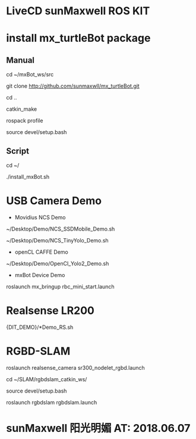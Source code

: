 # LiveCD sunMaxwell ROS KIT

# install mx_turtleBot package

## Manual

cd ~/mxBot_ws/src

git clone http://github.com/sunmaxwll/mx_turtleBot.git

cd ..

catkin_make

rospack profile

source devel/setup.bash

## Script

cd ~/

./install_mxBot.sh

# USB Camera Demo

* Movidius NCS Demo

~/Desktop/Demo/NCS_SSDMobile_Demo.sh

~/Desktop/Demo/NCS_TinyYolo_Demo.sh

* openCL CAFFE Demo

~/Desktop/Demo/OpenCl_Yolo2_Demo.sh

* mxBot Device Demo

roslaunch mx_bringup rbc_mini_start.launch

# Realsense LR200

{DIT_DEMO}/*Demo_RS.sh

# RGBD-SLAM

roslaunch realsense_camera sr300_nodelet_rgbd.launch

cd ~/SLAM/rgbdslam_catkin_ws/

source devel/setup.bash 

roslaunch rgbdslam rgbdslam.launch

# sunMaxwell 阳光明媚 AT: 2018.06.07
